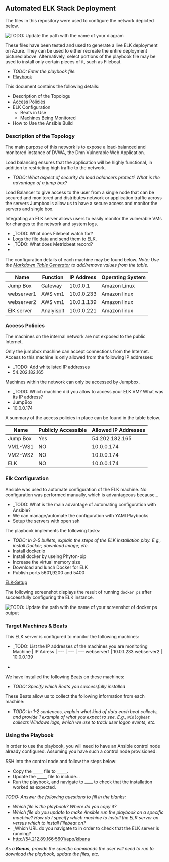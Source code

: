 ## Automated ELK Stack Deployment

The files in this repository were used to configure the network depicted below.

![TODO: Update the path with the name of your diagram](Images/diagram_filename.png)

These files have been tested and used to generate a live ELK deployment on Azure. They can be used to either recreate the entire deployment pictured above. Alternatively, select portions of the playbook file may be used to install only certain pieces of it, such as Filebeat.

  - _TODO: Enter the playbook file._
  - [Playbook](https://github.com/aramejan/sweetlime/blob/fb3f7c9866a8227ee0c4c10e1502362d3e7fc954/apache-playbook)
    

This document contains the following details:
- Description of the Topologu
- Access Policies
- ELK Configuration
  - Beats in Use
  - Machines Being Monitored
- How to Use the Ansible Build


### Description of the Topology

The main purpose of this network is to expose a load-balanced and monitored instance of DVWA, the Dmn Vulnerable Web Application.

Load balancing ensures that the application will be highly functional, in addition to restricting high traffic to the network.
- _TODO: What aspect of security do load balancers protect? What is the advantage of a jump box?_

Load Balancer to give access to the user from a single node that can be secured and monitored and distributes network or application traffic across the servers
Jumpbox is allow us to have a secure access and monitor the servers and single box.  

Integrating an ELK server allows users to easily monitor the vulnerable VMs for changes to the network and system logs.
- _TODO: What does Filebeat watch for?
- Logs the file data and send them to ELK.
- _TODO: What does Metricbeat record?
- 

The configuration details of each machine may be found below.
_Note: Use the [Markdown Table Generator](http://www.tablesgenerator.com/markdown_tables) to add/remove values from the table_.

| Name     | Function | IP Address | Operating System |
|----------|----------|------------|------------------|
| Jump Box | Gateway  | 10.0.0.1   | Amazon Linux     |
|webserver1| AWS vm1  | 10.0.0.233 | Amazon linux     |                  
|webserver2| AWS vm1  | 10.0.1.139 | Amazon linux     |                  
|ElK server|Analyisplt| 10.0.0.221 | Amazon linux     |                                 

### Access Policies

The machines on the internal network are not exposed to the public Internet. 

Only the jumpbox machine can accept connections from the Internet. Access to this machine is only allowed from the following IP addresses:
- _TODO: Add whitelisted IP addresses
-   54.202.182.165

Machines within the network can only be accessed by Jumpbox.
- _TODO: Which machine did you allow to access your ELK VM? What was its IP address?
- JumpBox
-  10.0.0.174

A summary of the access policies in place can be found in the table below.

| Name     | Publicly Accessible | Allowed IP Addresses |
|----------|---------------------|----------------------|
| Jump Box | Yes                 | 54.202.182.165       |
| VM1-WS1  | NO                  |    10.0.0.174        |
| VM2-WS2  | NO                  |    10.0.0.174        |
| ELK      | NO                  |    10.0.0.174        |

### Elk Configuration

Ansible was used to automate configuration of the ELK machine. No configuration was performed manually, which is advantageous because...
- _TODO: What is the main advantage of automating configuration with Ansible?
-  We can manage/automate the configuration with YAMl Playbooks
-  Setup the servers with open ssh 

The playbook implements the following tasks:
- _TODO: In 3-5 bullets, explain the steps of the ELK installation play. E.g., install Docker; download image; etc._
- Install docker.io
- Install docker by useing Phyton-pip 
- Increase the virtual memory size 
- Download and lunch Docker for ELK 
- Publish ports 5601,9200 and 5400 

[ELK-Setup](https://github.com/aramejan/sweetlime/blob/main/ELK-Setup)

The following screenshot displays the result of running `docker ps` after successfully configuring the ELK instance.

![TODO: Update the path with the name of your screenshot of docker ps output](Images/docker_ps_output.png)

### Target Machines & Beats
This ELK server is configured to monitor the following machines:
- _TODO: List the IP addresses of the machines you are monitoring
Machine | IP Adress | 
--- | --- | ---
webserver1 | 10.0.1.233
webserver2 | 10.0.0.139

- 

We have installed the following Beats on these machines:
- _TODO: Specify which Beats you successfully installed_

These Beats allow us to collect the following information from each machine:
- _TODO: In 1-2 sentences, explain what kind of data each beat collects, and provide 1 example of what you expect to see. E.g., `Winlogbeat` collects Windows logs, which we use to track user logon events, etc._

### Using the Playbook
In order to use the playbook, you will need to have an Ansible control node already configured. Assuming you have such a control node provisioned: 

SSH into the control node and follow the steps below:
- Copy the _____ file to _____.
- Update the _____ file to include...
- Run the playbook, and navigate to ____ to check that the installation worked as expected.

_TODO: Answer the following questions to fill in the blanks:_
- _Which file is the playbook? Where do you copy it?_
- _Which file do you update to make Ansible run the playbook on a specific machine? How do I specify which machine to install the ELK server on versus which to install Filebeat on?_
- _Which URL do you navigate to in order to check that the ELK server is running?
- http://54.212.89.166:5601/app/kibana

_As a **Bonus**, provide the specific commands the user will need to run to download the playbook, update the files, etc._
